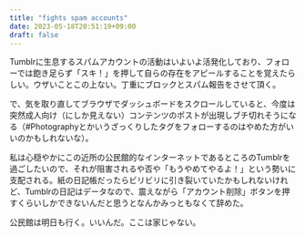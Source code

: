 ```yaml
---
title: "fights spam accounts"
date: 2023-05-18T20:51:19+09:00
draft: false
---
```

Tumblrに生息するスパムアカウントの活動はいよいよ活発化しており、フォローでは飽き足らず「スキ！」を押して自らの存在をアピールすることを覚えたらしい。ウザいことこの上ない。丁重にブロックとスパム報告をさせて頂く。

で、気を取り直してブラウザでダッシュボードをスクロールしていると、今度は突然成人向け（にしか見えない）コンテンツのポストが出現しブチ切れそうになる（#Photographyとかいうざっくりしたタグをフォローするのはやめた方がいいのかもしれないな）。

私は心穏やかにこの近所の公民館的なインターネットであるところのTumblrを過ごしたいので、それが阻害されるや否や「もうやめてやるよ！」という勢いに支配される。紙の日記帳だったらビリビリに引き裂いていたかもしれないけれど、Tumblrの日記はデータなので、震えながら「アカウント削除」ボタンを押すくらいしかできないんだと思うとなんかみっともなくて辞めた。

公民館は明日も行く。いいんだ。ここは家じゃない。

